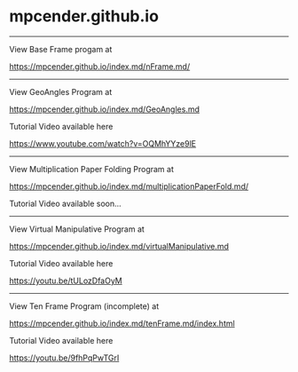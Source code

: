 # mpcender.github.io

-------------------------------------------------------------------------------------------

View Base Frame progam at

https://mpcender.github.io/index.md/nFrame.md/

-------------------------------------------------------------------------------------------

View GeoAngles Program at

https://mpcender.github.io/index.md/GeoAngles.md

Tutorial Video available here

https://www.youtube.com/watch?v=OQMhYYze9lE

-------------------------------------------------------------------------------------------

View Multiplication Paper Folding Program at

https://mpcender.github.io/index.md/multiplicationPaperFold.md/


Tutorial Video available soon...

-------------------------------------------------------------------------------------------

View Virtual Manipulative Program at

https://mpcender.github.io/index.md/virtualManipulative.md


Tutorial Video available here

https://youtu.be/tULozDfaOyM

--------------------------------------------------------------------------------------------

View Ten Frame Program (incomplete) at

https://mpcender.github.io/index.md/tenFrame.md/index.html

Tutorial Video available here

https://youtu.be/9fhPqPwTGrI
